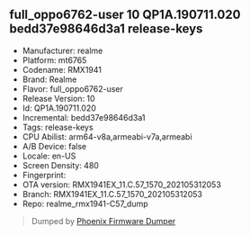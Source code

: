 ## full_oppo6762-user 10 QP1A.190711.020 bedd37e98646d3a1 release-keys
- Manufacturer: realme
- Platform: mt6765
- Codename: RMX1941
- Brand: Realme
- Flavor: full_oppo6762-user
- Release Version: 10
- Id: QP1A.190711.020
- Incremental: bedd37e98646d3a1
- Tags: release-keys
- CPU Abilist: arm64-v8a,armeabi-v7a,armeabi
- A/B Device: false
- Locale: en-US
- Screen Density: 480
- Fingerprint: 
- OTA version: RMX1941EX_11.C.57_1570_202105312053
- Branch: RMX1941EX_11.C.57_1570_202105312053
- Repo: realme_rmx1941-C57_dump


>Dumped by [Phoenix Firmware Dumper](https://github.com/DroidDumps/phoenix_firmware_dumper)
